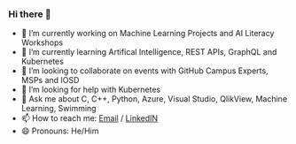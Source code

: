 ### Hi there 👋

<!--
**eKuG/eKuG** is a ✨ _special_ ✨ repository because its `README.md` (this file) appears on your GitHub profile.

Here are some ideas to get you started:
-->


- 🔭 I’m currently working on Machine Learning Projects and AI Literacy Workshops
- 🌱 I’m currently learning Artifical Intelligence, REST APIs, GraphQL and Kubernetes
- 👯 I’m looking to collaborate on events with GitHub Campus Experts, MSPs and IOSD
- 🤔 I’m looking for help with Kubernetes
- 💬 Ask me about C, C++, Python, Azure, Visual Studio, QlikView, Machine Learning, Swimming
- 📫 How to reach me: [Email](mailto:cse10.rahul@gmail.com) / [LinkedIN](https://www.linkedin.com/in/rahul-nishad-87163961/) 
- 😄 Pronouns: He/Him
  


